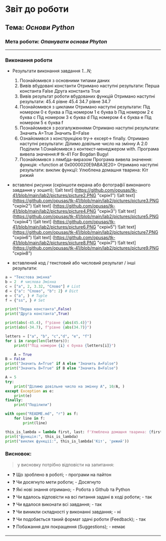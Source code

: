 # Звіт до роботи
## Тема: _Основи Python_
### Мета роботи: _Опанувати основи Phyton_
---
### Виконання роботи
- Результати виконання завдання *1...N*;
    1. Познайомився з основними типами даних
    1. Вивів вбудовані константи
    Отримано наступні результати:
     Перша константа False
     Друга константа True
    1. Вивів результат роботи вбудованих функцій
    Отримано наступні результати:
    45.4 рівне 45.4
    34.7 рівне 34.7
    1. Познайомився з циклами
    Отримано наступні результати:
    Під номером 0 є буква a
    Під номером 1 є буква b
    Під номером 2 є буква c
    Під номером 3 є буква d
    Під номером 4 є буква e
    Під номером 5 є буква f
    1. Познайомився з розгалуженнями
    Отримано наступні результати:
    Значить А=True
    Значить B=False
    1. Ознайомився з конструкцією try-> except-> finally.
    Отримано наступні результати:
    Ділимо довільне число на змінну А 2.0
    Поділили
    1.Ознайомився з контекст-менеджером with.
    Програма вивела значення:# tk-41 For Bogdan Bugyl
    1. Познайомився з лямбда-виразом
    Програма вивела значення:
    функція: <function <lambda> at 0x0000020E9ABA3E20>
    Отримано наступні результати:
    виклик функції: Улюблена домашня тварина: Кіт рижий

- вставлені рисунки (скріншоти екрана або фотографії виконаного завдання у зошиті);
![alt text] (https://github.com/opusas/tk-41/blob/main/lab2/pictures/picture2.PNG "скрін1")
![alt text] (https://github.com/opusas/tk-41/blob/main/lab2/pictures/picture3.PNG "скрін2")
![alt text] (https://github.com/opusas/tk-41/blob/main/lab2/pictures/picture4.PNG "скрін3")
![alt text] (https://github.com/opusas/tk-41/blob/main/lab2/pictures/picture5.PNG "скрін4")
![alt text] (https://github.com/opusas/tk-41/blob/main/lab2/pictures/picture6.PNG "скрін5")
![alt text] (https://github.com/opusas/tk-41/blob/main/lab2/pictures/picture7.PNG "скрін6")
![alt text] (https://github.com/opusas/tk-41/blob/main/lab2/pictures/picture8.PNG "скрін7")
![alt text] (https://github.com/opusas/tk-41/blob/main/lab2/pictures/picture9.PNG "скрін8")



- вставлений код / текстовий або числовий результат / інші результати:
```python
a = "Текстова змінна"
b = 2  # числова Змінна
c = ["a", 2, 3.32, "Слово"] # List
d = {"a": "Слово", "b": 2} # Dict
e = ("a", ) # Tuple
f = {"ss", } # Set

print("Перша константа",False)
print("Друга константа",True)

print(abs(-45.4), f"рівне {abs(45.4)}")
print(abs(-34.7), f"рівне {abs(34.7)}")

letters = ["a", "b", "c","d", "e", "f"]
for i in range(len(letters)):
    print(f"Під номером {i} є буква {letters[i]}")

    A = True
B = False
print("Значить А=True" if A else "Значить А=False")
print("Значить B=True" if B else "Значить B=False")

A = 5
try:
    print("Ділимо довільне число на змінну А", 10/A, )
except Exception as e:
    print(e)
finally:
    print("Поділили")

with open("README.md", "r") as f:
    for line in f:
        print(line)

this_is_lambda = lambda first, last: f'Улюблена домашня тварина: {first} {last}'
print("функція:", this_is_lambda)
print("виклик функції:", this_is_lambda('Кіт', 'рижий'))
```
### Висновок: 
> у висновку потрібно відповісти на запитання:
- :question: Що зроблено в роботі; - програми на пайтон
- :question: Чи досягнуто мети роботи; - Досягнуто
- :question: Які нові знання отримано; - Робота з Github та Python
- :question: Чи вдалось відповісти на всі питання задані в ході роботи; - так
- :question: Чи вдалося виконати всі завдання; - так
- :question: Чи виникли складності у виконанні завдання; - ні
- :question: Чи подобається такий формат здачі роботи (Feedback); - так
- :question: Побажання для покращення (Suggestions); - немає
---